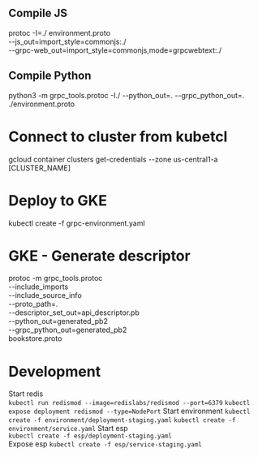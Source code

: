 ## Compile JS

protoc -I=./ environment.proto \
--js_out=import_style=commonjs:./ \
--grpc-web_out=import_style=commonjs,mode=grpcwebtext:./

## Compile Python

python3 -m grpc_tools.protoc -I./ --python_out=. --grpc_python_out=. ./environment.proto

# Connect to cluster from kubetcl

gcloud container clusters get-credentials --zone us-central1-a [CLUSTER_NAME]

# Deploy to GKE

kubectl create -f grpc-environment.yaml

# GKE - Generate descriptor

protoc -m grpc_tools.protoc \
 --include_imports \
 --include_source_info \
 --proto_path=. \
 --descriptor_set_out=api_descriptor.pb \
 --python_out=generated_pb2 \
 --grpc_python_out=generated_pb2 \
 bookstore.proto

# Development 
Start redis  
`kubectl run redismod --image=redislabs/redismod --port=6379` 
`kubectl expose deployment redismod --type=NodePort` 
Start environment
`kubectl create -f environment/deployment-staging.yaml` 
`kubectl create -f environment/service.yaml` 
Start esp  
`kubectl create -f esp/deployment-staging.yaml`  
Expose esp
`kubectl create -f esp/service-staging.yaml`
